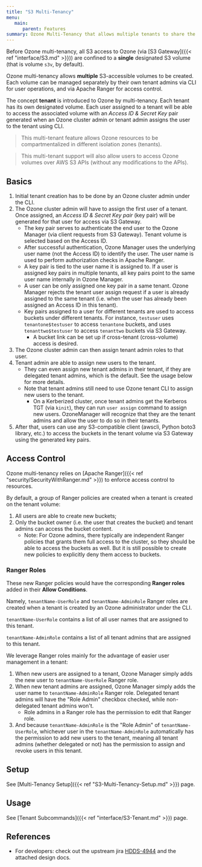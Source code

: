 ```yaml
---
title: "S3 Multi-Tenancy"
menu:
   main:
      parent: Features
summary: Ozone Multi-Tenancy that allows multiple tenants to share the same Ozone cluster. Compatible with S3 API.
---
```

<!---
  Licensed to the Apache Software Foundation (ASF) under one or more
  contributor license agreements.  See the NOTICE file distributed with
  this work for additional information regarding copyright ownership.
  The ASF licenses this file to You under the Apache License, Version 2.0
  (the "License"); you may not use this file except in compliance with
  the License.  You may obtain a copy of the License at

      http://www.apache.org/licenses/LICENSE-2.0

  Unless required by applicable law or agreed to in writing, software
  distributed under the License is distributed on an "AS IS" BASIS,
  WITHOUT WARRANTIES OR CONDITIONS OF ANY KIND, either express or implied.
  See the License for the specific language governing permissions and
  limitations under the License.
-->

Before Ozone multi-tenancy, all S3 access to Ozone (via [S3 Gateway]({{< ref "interface/S3.md" >}})) are
confined to a **single** designated S3 volume (that is volume `s3v`, by default).

Ozone multi-tenancy allows **multiple** S3-accessible volumes to be created.
Each volume can be managed separately by their own tenant admins via CLI for user operations, and via Apache Ranger for access control.

The concept **tenant** is introduced to Ozone by multi-tenancy.
Each tenant has its own designated volume.
Each user assigned to a tenant will be able to access the associated volume with an _Access ID & Secret Key_ pair
generated when an Ozone cluster admin or tenant admin assigns the user to the tenant using CLI.

> This multi-tenant feature allows Ozone resources to be compartmentalized in different isolation zones (tenants).

> This multi-tenant support will also allow users to access Ozone volumes over AWS S3 APIs (without any modifications to the APIs).

## Basics

1. Initial tenant creation has to be done by an Ozone cluster admin under the CLI.
2. The Ozone cluster admin will have to assign the first user of a tenant. Once assigned, an _Access ID & Secret Key pair_ (key pair) will be generated for that user for access via S3 Gateway. 
   - The key pair serves to authenticate the end user to the Ozone Manager (via client requests from S3 Gateway). Tenant volume is selected based on the Access ID.
   - After successful authentication, Ozone Manager uses the underlying user name (not the Access ID) to identify the user. The user name is used to perform authorization checks in Apache Ranger.
   - A key pair is tied to the user name it is assigned to. If a user is assigned key pairs in multiple tenants, all key pairs point to the same user name internally in Ozone Manager.
   - A user can be only assigned one key pair in a same tenant. Ozone Manager rejects the tenant user assign request if a user is already assigned to the same tenant (i.e. when the user has already been assigned an Access ID in this tenant).
   - Key pairs assigned to a user for different tenants are used to access buckets under different tenants. For instance, `testuser` uses `tenantone$testuser` to access `tenantone` buckets, and uses `tenanttwo$testuser` to access `tenanttwo` buckets via S3 Gateway.
     - A bucket link can be set up if cross-tenant (cross-volume) access is desired.
3. The Ozone cluster admin can then assign tenant admin roles to that user.
4. Tenant admin are able to assign new users to the tenant.
   - They can even assign new tenant admins in their tenant, if they are delegated tenant admins, which is the default. See the usage below for more details.
   - Note that tenant admins still need to use Ozone tenant CLI to assign new users to the tenant.
     - On a Kerberized cluster, once tenant admins get the Kerberos TGT (via `kinit`), they can run `user assign` command to assign new users. OzoneManager will recognize that they are the tenant admins and allow the user to do so in their tenants.
5. After that, users can use any S3-compatible client (awscli, Python boto3 library, etc.) to access the buckets in the tenant volume via S3 Gateway using the generated key pairs.


## Access Control

Ozone multi-tenancy relies on [Apache Ranger]({{< ref "security/SecurityWithRanger.md" >}}) to enforce access control to resources.

By default, a group of Ranger policies are created when a tenant is created on the tenant volume:

1. All users are able to create new buckets;
2. Only the bucket owner (i.e. the user that creates the bucket) and tenant admins can access the bucket content. 
   - Note: For Ozone admins, there typically are independent Ranger policies that grants them full access to the cluster, so they should be able to access the buckets as well. But it is still possible to create new policies to explicitly deny them access to buckets. 

### Ranger Roles

These new Ranger policies would have the corresponding **Ranger roles** added in their **Allow Conditions**.

Namely, `tenantName-UserRole` and `tenantName-AdminRole` Ranger roles are created when a tenant is created by an Ozone administrator under the CLI.

`tenantName-UserRole` contains a list of all user names that are assigned to this tenant.

`tenantName-AdminRole` contains a list of all tenant admins that are assigned to this tenant.

We leverage Ranger roles mainly for the advantage of easier user management in a tenant:
1. When new users are assigned to a tenant, Ozone Manager simply adds the new user to `tenantName-UserRole` Ranger role.
2. When new tenant admins are assigned, Ozone Manager simply adds the user name to `tenantName-AdminRole` Ranger role. Delegated tenant admins will have the "Role Admin" checkbox checked, while non-delegated tenant admins won't.
   - Role admins in a Ranger role has the permission to edit that Ranger role.
3. And because `tenantName-AdminRole` is the "Role Admin" of `tenantName-UserRole`, whichever user in the `tenantName-AdminRole` automatically has the permission to add new users to the tenant, meaning all tenant admins (whether delegated or not) has the permission to assign and revoke users in this tenant.

## Setup

See [Multi-Tenancy Setup]({{< ref "S3-Multi-Tenancy-Setup.md" >}}) page.

## Usage

See [Tenant Subcommands]({{< ref "interface/S3-Tenant.md" >}}) page.

## References

 * For developers: check out the upstream jira [HDDS-4944](https://issues.apache.org/jira/browse/HDDS-4944) and the attached design docs.
